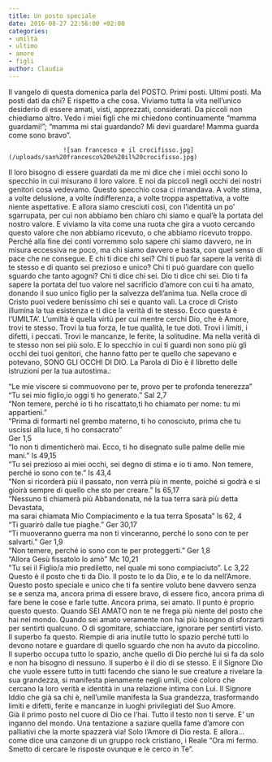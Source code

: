 ```yaml
---
title: Un posto speciale
date: 2016-08-27 22:56:00 +02:00
categories:
- umiltà
- ultimo
- amore
- figli
author: Claudia
---
```


Il vangelo di questa domenica parla del POSTO.  Primi posti. Ultimi posti.  Ma posti dati da chi? E rispetto a che cosa. Viviamo tutta la vita nell’unico desiderio di essere amati, visti, apprezzati, considerati. Da piccoli non chiediamo altro. Vedo i miei figli che mi chiedono continuamente “mamma guardami!”; “mamma mi stai guardando? Mi devi guardare! Mamma guarda come sono bravo”.

                   ![san francesco e il crocifisso.jpg](/uploads/san%20francesco%20e%20il%20crocifisso.jpg)

 Il loro bisogno di essere guardati da me mi dice che i miei occhi sono lo specchio in cui misurano il loro valore. E noi da piccoli negli occhi dei nostri genitori cosa vedevamo. Questo specchio cosa ci rimandava. A volte stima, a volte delusione, a volte indifferenza, a volte troppa aspettativa, a volte niente aspettative. E allora siamo cresciuti così, con l’identità un po' sgarrupata, per cui non abbiamo ben chiaro chi siamo e qual’è la portata del nostro valore. E viviamo la vita come una ruota che gira a vuoto cercando questo valore che non abbiamo ricevuto, o che abbiamo ricevuto troppo. Perché alla fine dei conti vorremmo solo sapere chi siamo davvero, ne in misura eccessiva ne poco, ma chi siamo davvero e basta, con quel senso di pace che ne consegue. E chi ti dice chi sei? Chi ti può far sapere la verità di te stesso e di quanto sei prezioso e unico? Chi ti può guardare con quello sguardo che tanto agogni? Chi ti dice chi sei. Dio ti dice chi sei. Dio ti fa sapere la portata del tuo valore nel sacrificio d’amore con cui ti ha amato, donando il suo unico figlio per la salvezza dell’anima tua. Nella croce di Cristo puoi vedere benissimo chi sei e quanto vali. La croce di Cristo illumina la tua esistenza e ti dice la verità di te stesso. Ecco questa è l’UMILTA’. L’umiltà è quella virtù per cui mentre cerchi Dio, che è Amore, trovi te stesso. Trovi la tua forza, le tue qualità, le tue doti. Trovi i limiti, i difetti, i peccati. Trovi le mancanze, le ferite, la solitudine. Ma nella verità di te stesso non sei più solo. E lo specchio in cui ti guardi non sono più gli occhi dei tuoi genitori, che hanno fatto per te quello che sapevano e potevano, SONO GLI OCCHI DI DIO. La Parola di Dio è il libretto delle istruzioni per la tua autostima.: 

“Le mie viscere si commuovono per te, provo per te profonda tenerezza”\
“Tu sei mio figlio,io oggi ti ho generato.” Sal 2,7\
“Non temere, perché io ti ho riscattato,ti ho chiamato per nome: tu mi appartieni.”\
“Prima di formarti nel grembo materno, ti ho conosciuto, prima che tu uscissi alla luce, ti ho consacrato” \
Ger 1,5\
“Io non ti dimenticherò mai. Ecco, ti ho disegnato sulle palme delle mie mani.” Is 49,15\
“Tu sei prezioso ai miei occhi, sei degno di stima e io ti amo. Non temere, perché io sono con te.” Is 43,4\
“Non si ricorderà più il passato, non verrà più in mente, poiché si godrà e si gioirà sempre di quello che sto per creare.” Is 65,17\
“Nessuno ti chiamerà più Abbandonata, né la tua terra sarà più detta Devastata, \
ma sarai chiamata Mio Compiacimento e la tua terra Sposata” Is 62, 4\
“Ti guarirò dalle tue piaghe.” Ger 30,17\
“Ti muoveranno guerra ma non ti vinceranno, perché Io sono con te per salvarti.” Ger 1,9\
“Non temere, perché io sono con te per proteggerti.” Ger 1,8\
“Allora Gesù fissatolo lo amò” Mc 10,21\
"Tu sei il Figlio/a mio prediletto, nel quale mi sono compiaciuto”. Lc 3,22\
Questo è il posto che ti da Dio. Il posto te lo da Dio, e te lo da nell’Amore. Questo posto speciale e unico che ti fa sentire voluto bene davvero senza se e senza ma, ancora prima di essere bravo, di essere fico, ancora prima di fare bene le cose e farle tutte. Ancora prima, sei amato. Il punto è proprio questo questo. Quando SEI AMATO non te ne frega più niente del posto che hai nel mondo. Quando sei amato veramente non hai più bisogno di sforzarti per sentirti qualcuno. O di sgomitare, schiacciare, ignorare per sentirti visto. Il superbo fa questo. Riempie di aria inutile tutto lo spazio perché tutti lo devono notare e guardare di quello sguardo che non ha avuto da piccolino. Il superbo occupa tutto lo spazio, anche quello di Dio perché lui si fa da solo e non ha bisogno di nessuno. Il superbo è il dio di se stesso. E il Signore Dio che vuole essere tutto in tutti facendo che siano le sue creature a rivelare la sua grandezza, si manifesta pienamente negli umili, cioè coloro che cercano la loro verità e identità in una relazione intima con Lui. Il Signore Iddio che già sa chi è, nell’umile manifesta la Sua grandezza, trasformando limiti e difetti, ferite e mancanze in luoghi privilegiati del Suo Amore. \
Già il primo posto nel cuore di Dio ce l’hai. Tutto il testo non ti serve. E’ un inganno del mondo. Una tentazione a saziare quella fame d’amore con palliativi che la morte spazzerà via! Solo l’Amore di Dio resta. E allora… come dice una canzone di un gruppo rock cristiano, i Reale “Ora mi fermo. Smetto di cercare le risposte ovunque e le cerco in Te”.